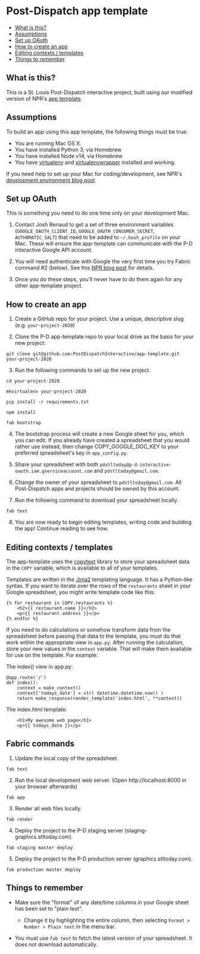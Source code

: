 Post-Dispatch app template
==========================

* [What is this?](#what-is-this)
* [Assumptions](#assumptions)
* [Set up OAuth](#set-up-oauth)
* [How to create an app](#how-to-create-an-app)
* [Editing contexts / templates](#editing-contexts--templates)
* [Things to remember](#things-to-remember)


What is this?
-------------

This is a St. Louis Post-Dispatch interactive project, built using our modified version of NPR's [app template](https://github.com/nprapps/app-template/).


Assumptions
-----------

To build an app using this app template, the following things must be true:

* You are running Mac OS X.
* You have installed Python 3, via Homebrew
* You have installed Node v14, via Homebrew
* You have [virtualenv](https://pypi.python.org/pypi/virtualenv) and [virtualenvwrapper](https://pypi.python.org/pypi/virtualenvwrapper) installed and working.

If you need help to set up your Mac for coding/development, see NPR's [development environment blog post](http://blog.apps.npr.org/2013/06/06/how-to-setup-a-developers-environment.html).


Set up OAuth
------------

This is something you need to do one time only on your development Mac.

1. Contact Josh Renaud to get a set of three environment variables (`GOOGLE_OAUTH_CLIENT_ID`, `GOOGLE_OAUTH_CONSUMER_SECRET`, `AUTHOMATIC_SALT`) that need to be added to `~/.bash_profile` on your Mac. These will ensure the app-template can communicate with the P-D interactive Google API account.

2. You will need authenticate with Google the very first time you try Fabric command #2 (below). See this [NPR blog post](http://blog.apps.npr.org/2015/03/02/app-template-oauth.html#authenticating) for details.

3. Once you do these steps, you'll never have to do them again for any other app-template project.


How to create an app
--------------------

1. Create a GitHub repo for your project. Use a unique, descriptive slug (e.g. `your-project-2020`)

2. Clone the P-D app-template repo to your local drive as the basis for your new project:

```
git clone git@github.com:PostDispatchInteractive/app-template.git your-project-2020
```

3. Run the following commands to set up the new project.

```
cd your-project-2020

mkvirtualenv your-project-2020

pip install -r requirements.txt

npm install

fab bootstrap
```

4. The bootstrap process will create a new Google sheet for you, which you can edit. If you already have created a spreadsheet that you would rather use instead, then change COPY_GOOGLE_DOC_KEY to your preferred spreadsheet's key in `app_config.py`.

5. Share your spreadsheet with both `pdstltoday@p-d-interactive-oauth.iam.gserviceaccount.com` and `pdstltoday@gmail.com`.

6. Change the owner of your spreadsheet to `pdstltoday@gmail.com`. All Post-Dispatch apps and projects should be owned by this account.

7. Run the following command to download your spreadsheet locally.

```
fab text
```

8. You are now ready to begin editing templates, writing code and building the app! Continue reading to see how.


Editing contexts / templates
----------------------------

The app-template uses the [copytext](https://copytext.readthedocs.io/en/0.2.1/) library to store your spreadsheet data in the `COPY` variable, which is available to all of your templates.

Templates are written in the [Jinja2](https://jinja.palletsprojects.com/en/2.10.x/) templating language. It has a Python-like syntax. If you want to iterate over the rows of the `restaurants` sheet in your Google spreadsheet, you might write template code like this:

```
{% for restaurant in COPY.restaurants %}
	<h2>{{ restaurant.name }}</h2>
	<p>{{ restaurant.address }}</p>
{% endfor %}
```

If you need to do calculations or somehow transform data from the spreadsheet before passing that data to the template, you must do that work within the appropriate view in `app.py`. After running the calculation, store your new values in the `context` variable. That will make them available for use on the template. For example:

The index() view in app.py:

```
@app.route('/')
def index():
    context = make_context()
    context['todays_date'] = str( datetime.datetime.now() )
    return make_response(render_template('index.html', **context))
```

The index.html template:

```
	<h1>My awesome web page</h1>
	<p>{{ todays_date }}</p>
```


Fabric commands
---------------

1. Update the local copy of the spreadsheet.

```
fab text
```

2. Run the local development web server. (Open http://localhost:8000 in your browser afterwards)

```
fab app
```

3. Render all web files locally.

```
fab render
```

4. Deploy the project to the P-D staging server (staging-graphics.stltoday.com).

```
fab staging master deploy
```

5. Deploy the project to the P-D production server (graphics.stltoday.com).

```
fab production master deploy
```


Things to remember
------------------

* Make sure the "format" of any date/time columns in your Google sheet has been set to "plain text".
	* Change it by highlighting the entire column, then selecting `Format > Number > Plain text` in the menu bar.

* You must use `fab text` to fetch the latest version of your spreadsheet. It does not download automatically.



